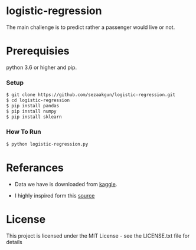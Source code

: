 # logistic-regression

The main challenge is to predict rather a passenger would live or not.




# Prerequisies
  python 3.6 or higher and pip.




### Setup

```sh
$ git clone https://github.com/sezaakgun/logistic-regression.git
$ cd logistic-regression
$ pip install pandas
$ pip install numpy
$ pip install sklearn
```



### How To Run
```sh
$ python logistic-regression.py
```

# Referances

  - Data we have is downloaded from [kaggle](https://www.kaggle.com/c/titanic).

  - I highly inspired form this [source](https://towardsdatascience.com/logistic-regression-detailed-overview-46c4da4303bc)


# License
  This project is licensed under the MIT License - see the LICENSE.txt file for details
